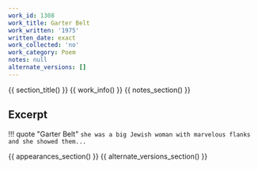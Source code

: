 ```yaml
---
work_id: 1308
work_title: Garter Belt
work_written: '1975'
written_date: exact
work_collected: 'no'
work_category: Poem
notes: null
alternate_versions: []
---
```


{{ section_title() }}
{{ work_info() }}
{{ notes_section() }}
## Excerpt
!!! quote "Garter Belt"
    ```
    she was a big Jewish
    woman with marvelous
    flanks
    and she showed them...
    ```

{{ appearances_section() }}
{{ alternate_versions_section() }}